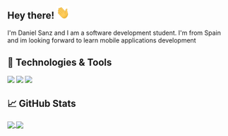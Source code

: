 ## Hey there! <img src="https://raw.githubusercontent.com/danisz13/danisz13/main/wave.gif" width="30px">

I'm Daniel Sanz and I am a software development student. I'm from Spain and im looking forward to learn mobile applications development

## 🔧 Technologies & Tools

![](https://img.shields.io/badge/OS-MacOS-informational?style=flat&logo=linux&logoColor=white&color=2bbc8a)
![](https://img.shields.io/badge/Code-Xamarin-61DAFB?logo=xamarin&logoColor=white&logoWidth=30)
![](https://img.shields.io/badge/Code-Java-red?style=flat&logo=java&logoColor=white&logoWidth=30)

## &#x1f4c8; GitHub Stats

<a href="https://github.com/danisz13/danisz13">
  <img align="center" src="https://github-readme-stats.vercel.app/api/top-langs/?username=danisz13&hide=java,html,tex&title_color=ffffff&text_color=c9cacc&icon_color=2bbc8a&bg_color=1d1f21&langs_count=3" />
</a>
<a href="https://github.com/danisz13/danisz13">
  <img align="center" src="https://github-readme-stats.vercel.app/api?username=danisz13&show_icons=true&line_height=27&count_private=true&title_color=ffffff&text_color=c9cacc&icon_color=2bbc8a&bg_color=1d1f21"/>
</a>



